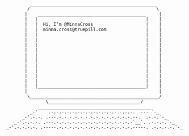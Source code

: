              ________________________________________________
            /                                                \
           |    _________________________________________     |
           |   |                                         |    |
           |   |  Hi, I’m @MinnaCross                    |    |
           |   |  minna.cross@truepill.com               |    |
           |   |                                         |    |
           |   |                                         |    |
           |   |                                         |    |
           |   |                                         |    |
           |   |                                         |    |
           |   |                                         |    |
           |   |                                         |    |
           |   |                                         |    |
           |   |                                         |    |
           |   |                                         |    |
           |   |_________________________________________|    |
           |                                                  |
            \_________________________________________________/
                   \___________________________________/
                ___________________________________________
             _-'    .-.-.-.-.-.-.-.-.-.-.-.-.-.-.-.-.  --- `-_
          _-'.-.-. .---.-.-.-.-.-.-.-.-.-.-.-.-.-.-.--.  .-.-.`-_
       _-'.-.-.-. .---.-.-.-.-.-.-.-.-.-.-.-.-.-.-.-`__`. .-.-.-.`-_
    _-'.-.-.-.-. .-----.-.-.-.-.-.-.-.-.-.-.-.-.-.-.-----. .-.-.-.-.`-_


  
<!---
MinnaCross/MinnaCross is a ✨ special ✨ repository because its `README.md` (this file) appears on your GitHub profile.
You can click the Preview link to take a look at your changes.
--->

